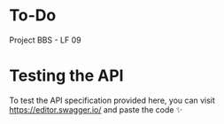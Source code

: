 # To-Do
Project BBS - LF 09

# Testing the API
To test the API specification provided here, you can visit https://editor.swagger.io/ and paste the code ✨